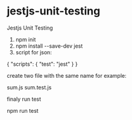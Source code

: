 # jestjs-unit-testing
Jestjs Unit Testing

1. npm init
2. npm install --save-dev jest
3. script for json:

{
  "scripts": {
    "test": "jest"
  }
}

create two file with the same name for example:

sum.js
sum.test.js

finaly run test

npm run test
